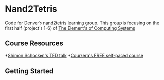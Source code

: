 Nand2Tetris
===
Code for Denver’s nand2tetris learning group. This group is focusing on the first half (project's 1-6) of [The Element's of Computing Systems](https://mitpress.mit.edu/books/elements-computing-systems)

Course Resources
---

*[Shimon Schocken's TED talk](https://www.nand2tetris.org/talks)
*[Coursera's FREE self-paced course](https://www.coursera.org/learn/build-a-computer)

Getting Started
---

